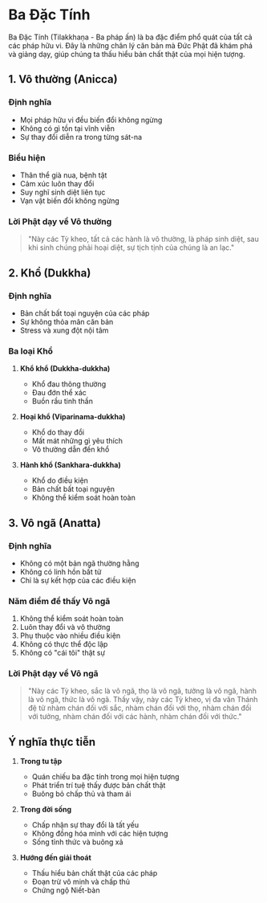 # Ba Đặc Tính

Ba Đặc Tính (Tilakkhaṇa - Ba pháp ấn) là ba đặc điểm phổ quát của tất cả các pháp hữu vi. Đây là những chân lý căn bản mà Đức Phật đã khám phá và giảng dạy, giúp chúng ta thấu hiểu bản chất thật của mọi hiện tượng.

## 1. Vô thường (Anicca)

### Định nghĩa
- Mọi pháp hữu vi đều biến đổi không ngừng
- Không có gì tồn tại vĩnh viễn
- Sự thay đổi diễn ra trong từng sát-na

### Biểu hiện
- Thân thể già nua, bệnh tật
- Cảm xúc luôn thay đổi
- Suy nghĩ sinh diệt liên tục
- Vạn vật biến đổi không ngừng

### Lời Phật dạy về Vô thường
> "Này các Tỳ kheo, tất cả các hành là vô thường, là pháp sinh diệt, sau khi sinh chúng phải hoại diệt, sự tịch tịnh của chúng là an lạc."

## 2. Khổ (Dukkha)

### Định nghĩa
- Bản chất bất toại nguyện của các pháp
- Sự không thỏa mãn căn bản
- Stress và xung đột nội tâm

### Ba loại Khổ
1. **Khổ khổ (Dukkha-dukkha)**
   - Khổ đau thông thường
   - Đau đớn thể xác
   - Buồn rầu tinh thần

2. **Hoại khổ (Viparinama-dukkha)**
   - Khổ do thay đổi
   - Mất mát những gì yêu thích
   - Vô thường dẫn đến khổ

3. **Hành khổ (Sankhara-dukkha)**
   - Khổ do điều kiện
   - Bản chất bất toại nguyện
   - Không thể kiểm soát hoàn toàn

## 3. Vô ngã (Anatta)

### Định nghĩa
- Không có một bản ngã thường hằng
- Không có linh hồn bất tử
- Chỉ là sự kết hợp của các điều kiện

### Năm điểm để thấy Vô ngã
1. Không thể kiểm soát hoàn toàn
2. Luôn thay đổi và vô thường
3. Phụ thuộc vào nhiều điều kiện
4. Không có thực thể độc lập
5. Không có "cái tôi" thật sự

### Lời Phật dạy về Vô ngã
> "Này các Tỳ kheo, sắc là vô ngã, thọ là vô ngã, tưởng là vô ngã, hành là vô ngã, thức là vô ngã. Thấy vậy, này các Tỳ kheo, vị đa văn Thánh đệ tử nhàm chán đối với sắc, nhàm chán đối với thọ, nhàm chán đối với tưởng, nhàm chán đối với các hành, nhàm chán đối với thức."

## Ý nghĩa thực tiễn

1. **Trong tu tập**
   - Quán chiếu ba đặc tính trong mọi hiện tượng
   - Phát triển trí tuệ thấy được bản chất thật
   - Buông bỏ chấp thủ và tham ái

2. **Trong đời sống**
   - Chấp nhận sự thay đổi là tất yếu
   - Không đồng hóa mình với các hiện tượng
   - Sống tỉnh thức và buông xả

3. **Hướng đến giải thoát**
   - Thấu hiểu bản chất thật của các pháp
   - Đoạn trừ vô minh và chấp thủ
   - Chứng ngộ Niết-bàn
